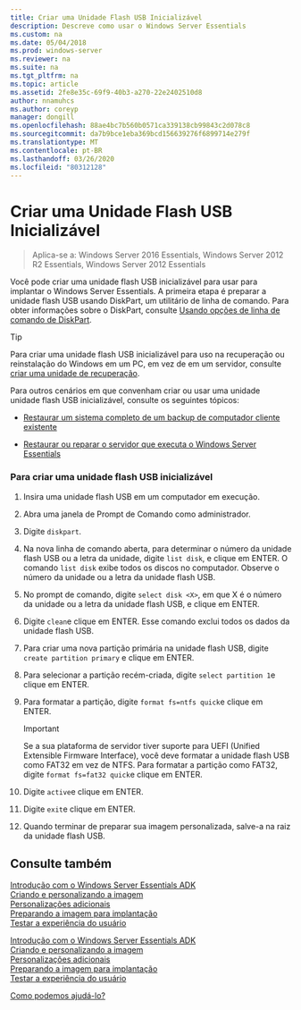 ```yaml
---
title: Criar uma Unidade Flash USB Inicializável
description: Descreve como usar o Windows Server Essentials
ms.custom: na
ms.date: 05/04/2018
ms.prod: windows-server
ms.reviewer: na
ms.suite: na
ms.tgt_pltfrm: na
ms.topic: article
ms.assetid: 2fe8e35c-69f9-40b3-a270-22e2402510d8
author: nnamuhcs
ms.author: coreyp
manager: dongill
ms.openlocfilehash: 88ae4bc7b560b0571ca339138cb99843c2d078c8
ms.sourcegitcommit: da7b9bce1eba369bcd156639276f6899714e279f
ms.translationtype: MT
ms.contentlocale: pt-BR
ms.lasthandoff: 03/26/2020
ms.locfileid: "80312128"
---
```

# <a name="create-a-bootable-usb-flash-drive"></a>Criar uma Unidade Flash USB Inicializável

>Aplica-se a: Windows Server 2016 Essentials, Windows Server 2012 R2 Essentials, Windows Server 2012 Essentials

Você pode criar uma unidade flash USB inicializável para usar para implantar o Windows Server Essentials. A primeira etapa é preparar a unidade flash USB usando DiskPart, um utilitário de linha de comando. Para obter informações sobre o DiskPart, consulte [Usando opções de linha de comando de DiskPart](https://go.microsoft.com/fwlink/?LinkId=207073).  


> [!TIP]
> Para criar uma unidade flash USB inicializável para uso na recuperação ou reinstalação do Windows em um PC, em vez de em um servidor, consulte [criar uma unidade de recuperação](https://support.microsoft.com/help/4026852/windows-create-a-recovery-drive).
  
 Para outros cenários em que convenham criar ou usar uma unidade unidade flash USB inicializável, consulte os seguintes tópicos:  
  
-   [Restaurar um sistema completo de um backup de computador cliente existente](../manage/restore-a-full-system-from-an-existing-client-computer-backup.md)  
  
-   [Restaurar ou reparar o servidor que executa o Windows Server Essentials](../manage/restore-or-repair-your-server-running-windows-server-essentials.md)  

  
### <a name="to-create-a-bootable-usb-flash-drive"></a>Para criar uma unidade flash USB inicializável  
  
1.  Insira uma unidade flash USB em um computador em execução.  
  
2.  Abra uma janela de Prompt de Comando como administrador.  
  
3.  Digite `diskpart`.  
  
4.  Na nova linha de comando aberta, para determinar o número da unidade flash USB ou a letra da unidade, digite `list disk`, e clique em ENTER. O comando `list disk` exibe todos os discos no computador. Observe o número da unidade ou a letra da unidade flash USB.  
  
5.  No prompt de comando, digite `select disk <X>`, em que X é o número da unidade ou a letra da unidade flash USB, e clique em ENTER.  
  
6.  Digite `clean`e clique em ENTER. Esse comando exclui todos os dados da unidade flash USB.  
  
7.  Para criar uma nova partição primária na unidade flash USB, digite `create partition primary` e clique em ENTER.  
  
8.  Para selecionar a partição recém-criada, digite `select partition 1`e clique em ENTER.  
  
9. Para formatar a partição, digite `format fs=ntfs quick`e clique em ENTER.  
  
    > [!IMPORTANT]
    >  Se a sua plataforma de servidor tiver suporte para UEFI (Unified Extensible Firmware Interface), você deve formatar a unidade flash USB como FAT32 em vez de NTFS. Para formatar a partição como FAT32, digite `format fs=fat32 quick`e clique em ENTER.  
  
10. Digite `active`e clique em ENTER.  
  
11. Digite `exit`e clique em ENTER.  
  
12. Quando terminar de preparar sua imagem personalizada, salve-a na raiz da unidade flash USB.  
  
## <a name="see-also"></a>Consulte também  

 [Introdução com o Windows Server Essentials ADK](Getting-Started-with-the-Windows-Server-Essentials-ADK.md)   
 [Criando e personalizando a imagem](Creating-and-Customizing-the-Image.md)   
 [Personalizações adicionais](Additional-Customizations.md)   
 [Preparando a imagem para implantação](Preparing-the-Image-for-Deployment.md)   
 [Testar a experiência do usuário](Testing-the-Customer-Experience.md)   

 [Introdução com o Windows Server Essentials ADK](../install/Getting-Started-with-the-Windows-Server-Essentials-ADK.md)   
 [Criando e personalizando a imagem](../install/Creating-and-Customizing-the-Image.md)   
 [Personalizações adicionais](../install/Additional-Customizations.md)   
 [Preparando a imagem para implantação](../install/Preparing-the-Image-for-Deployment.md)   
 [Testar a experiência do usuário](../install/Testing-the-Customer-Experience.md)   

 [Como podemos ajudá-lo?](https://windows.microsoft.com/windows/support)
